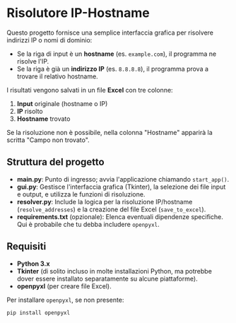 # Risolutore IP-Hostname

Questo progetto fornisce una semplice interfaccia grafica per risolvere indirizzi IP o nomi di dominio:
- Se la riga di input è un **hostname** (es. `example.com`), il programma ne risolve l'IP.
- Se la riga è già un **indirizzo IP** (es. `8.8.8.8`), il programma prova a trovare il relativo hostname.

I risultati vengono salvati in un file **Excel** con tre colonne:
1. **Input** originale (hostname o IP)  
2. **IP** risolto  
3. **Hostname** trovato  

Se la risoluzione non è possibile, nella colonna "Hostname" apparirà la scritta "Campo non trovato".

## Struttura del progetto
- **main.py**: Punto di ingresso; avvia l'applicazione chiamando `start_app()`.
- **gui.py**: Gestisce l'interfaccia grafica (Tkinter), la selezione dei file input e output, e utilizza le funzioni di risoluzione.
- **resolver.py**: Include la logica per la risoluzione IP/hostname (`resolve_addresses`) e la creazione del file Excel (`save_to_excel`).
- **requirements.txt** (opzionale): Elenca eventuali dipendenze specifiche. Qui è probabile che tu debba includere `openpyxl`.

## Requisiti
- **Python 3.x**
- **Tkinter** (di solito incluso in molte installazioni Python, ma potrebbe dover essere installato separatamente su alcune piattaforme).
- **openpyxl** (per creare file Excel).

Per installare `openpyxl`, se non presente:
```bash
pip install openpyxl
```


